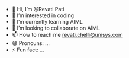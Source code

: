 - 👋 Hi, I’m @Revati Pati
- 👀 I’m interested in coding
- 🌱 I’m currently learning AIML
- 💞️ I’m looking to collaborate on AIML
- 📫 How to reach me revati.chelli@unisys.com
- 😄 Pronouns: ...
- ⚡ Fun fact: ...

<!---
Revati-Pati/Revati-Pati is a ✨ special ✨ repository because its `README.md` (this file) appears on your GitHub profile.
You can click the Preview link to take a look at your changes.
--->
